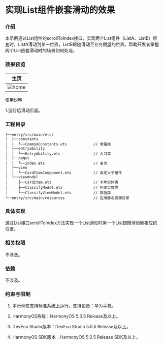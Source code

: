 # 实现List组件嵌套滑动的效果

### 介绍

本示例通过List组件的scrollToIndex接口，实现两个List组件（ListA、ListB）嵌套时，ListA滑动到某一位置，ListB跟随滑动至业务期望的位置。帮助开发者掌握两个List嵌套滑动时的场景如何处理。

### 效果预览

|                   主页                   |
|:--------------------------------------:|
| ![home](screenshots/devices/phone.gif) |

使用说明

1.运行后滑动页面。

### 工程目录

```
├──entry/src/main/ets/
│  ├──constants                         
│  │  └──CommonConstants.ets            // 常量类
│  ├──entryability
│  │  └──EntryAbility.ets               // 入口类
│  ├──pages
│  │  └──Index.ets                      // 主页
│  ├──view
│  │  └──CardItemComponent.ets          // 自定义子组件
│  └──viewmodel
│     ├──CardItem.ets                   // 卡片实体类
│     ├──ClassifyModel.ets              // 列表实体类
│     └──ClassifyViewModel.ets          // 数据类
└──entry/src/main/resources             // 应用静态资源目录

```

### 具体实现

通过List接口scrollToIndex方法实现一个List滑动时另一个List跟随滑动到相应的位置。

### 相关权限

不涉及。

### 依赖

不涉及。

### 约束与限制

1. 本示例仅支持标准系统上运行，支持设备：华为手机。

2. HarmonyOS系统：HarmonyOS 5.0.5 Release及以上。

3. DevEco Studio版本：DevEco Studio 5.0.5 Release及以上。

4. HarmonyOS SDK版本：HarmonyOS 5.0.5 Release SDK及以上。

